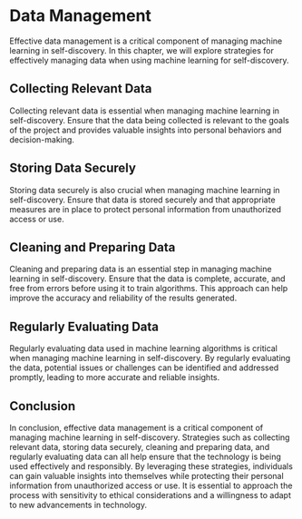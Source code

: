 Data Management
=======================================================================

Effective data management is a critical component of managing machine learning in self-discovery. In this chapter, we will explore strategies for effectively managing data when using machine learning for self-discovery.

Collecting Relevant Data
------------------------

Collecting relevant data is essential when managing machine learning in self-discovery. Ensure that the data being collected is relevant to the goals of the project and provides valuable insights into personal behaviors and decision-making.

Storing Data Securely
---------------------

Storing data securely is also crucial when managing machine learning in self-discovery. Ensure that data is stored securely and that appropriate measures are in place to protect personal information from unauthorized access or use.

Cleaning and Preparing Data
---------------------------

Cleaning and preparing data is an essential step in managing machine learning in self-discovery. Ensure that the data is complete, accurate, and free from errors before using it to train algorithms. This approach can help improve the accuracy and reliability of the results generated.

Regularly Evaluating Data
-------------------------

Regularly evaluating data used in machine learning algorithms is critical when managing machine learning in self-discovery. By regularly evaluating the data, potential issues or challenges can be identified and addressed promptly, leading to more accurate and reliable insights.

Conclusion
----------

In conclusion, effective data management is a critical component of managing machine learning in self-discovery. Strategies such as collecting relevant data, storing data securely, cleaning and preparing data, and regularly evaluating data can all help ensure that the technology is being used effectively and responsibly. By leveraging these strategies, individuals can gain valuable insights into themselves while protecting their personal information from unauthorized access or use. It is essential to approach the process with sensitivity to ethical considerations and a willingness to adapt to new advancements in technology.
